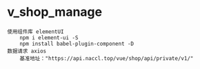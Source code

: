 # v_shop_manage
    使用组件库 elementUI
        npm i element-ui -S
        npm install babel-plugin-component -D
    数据请求 axios
        基准地址："https://api.naccl.top/vue/shop/api/private/v1/"